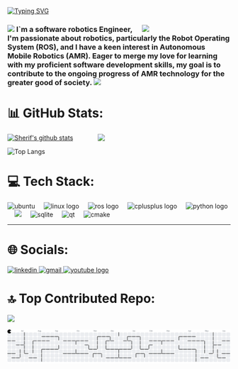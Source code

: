 [![Typing SVG](https://readme-typing-svg.demolab.com?font=Alfa+Slab+One&size=25&letterSpacing=1px&pause=1000&color=9A9A9A&center=true&vCenter=true&width=600&height=90&lines=Hello!%F0%9F%91%8B;I'm+Sharif+Fathey;Software+Robotics+Engineer%F0%9F%A4%96;Nice+To+Meet+You%F0%9F%98%8D)](https://git.io/typing-svg)

<h3> 
<img align='right' src="avatar.png" width="200">
  <img src="https://emojis.slackmojis.com/emojis/images/1531849430/4246/blob-sunglasses.gif?1531849430" width="30"/> <span> I`m a software robotics Engineer,  I'm passionate about robotics, particularly the Robot Operating System (ROS), and I have a keen interest in Autonomous Mobile Robotics (AMR). Eager to merge my love for learning with my proficient software development skills, my goal is to contribute to the ongoing progress of AMR technology for the greater good of society. </span> 
  <img src="https://media.giphy.com/media/WUlplcMpOCEmTGBtBW/giphy.gif" width="35"/>
</h3>



# 📊 GitHub Stats:

[![Sherif's github stats](https://github-readme-stats.vercel.app/api?username=sherif1152)](https://github.com/anuraghazra/github-readme-stats)
<img align='right' src="https://media.giphy.com/media/M9gbBd9nbDrOTu1Mqx/giphy.gif" width="300">

![Top Langs](https://github-readme-stats.vercel.app/api/top-langs/?username=sherif1152&align=right&theme=flag-india&hide_border=true&include_all_commits=true&count_private=true&layout=compact)


<!-- ![GitHub Stats](https://gh-readme-profile.vercel.app/api?username=sherif1152&hide=repos,forks,prs_merged)
![](https://github-readme-streak-stats.herokuapp.com/?user=sherif1152&theme=city_light&hide_border=true) -->

###

# 💻 Tech Stack:

<div align="left">
<img src="https://skillicons.dev/icons?i=ubuntu" height="70" alt="ubuntu"  />
  <img width="12" />
  <img src="https://cdn.jsdelivr.net/gh/devicons/devicon/icons/linux/linux-original.svg" height="70" alt="linux logo"  />
  <img width="12" />
  <img src="https://skillicons.dev/icons?i=ros" height="70" alt="ros logo"  />
  <img width="12" />
  <img src="https://skillicons.dev/icons?i=cpp" height="70" alt="cplusplus logo"  />
  <img width="12" />
  <img src="https://cdn.jsdelivr.net/gh/devicons/devicon/icons/python/python-original.svg" height="70" alt="python logo"  />
  <img width="12" />
  <img src="https://skillicons.dev/icons?i=git,docker" height="70" />
  <img width="12" />
  <img src="https://skillicons.dev/icons?i=sqlite" height="70" alt="sqlite"  />
  <img width="12" />
  <img src="https://skillicons.dev/icons?i=qt" height="70" alt="qt"  />
  <img width="12" />
  <img src="https://skillicons.dev/icons?i=cmake" height="70" alt="cmake"  />
  <img width="12" />
</div>


--------


# 🌐 Socials: 

<div align="left">
  <a href="https://www.linkedin.com/in/sherif-fathey-71118b220/" target="_blank">
    <img src="https://skillicons.dev/icons?i=linkedin" height="70" width="100" alt="linkedin"  />
  </a>
  <a href="mailto:sfathey606@gmail.com" target="_blank">
    <img src="https://skillicons.dev/icons?i=gmail" height="70" width="100" alt="gmail"  />
  </a> 
  <a href="https://www.youtube.com/channel/UCx8ud1CJksQ2eWp5Wt4Q4AQ" target="_blank">
    <img src="https://raw.githubusercontent.com/maurodesouza/profile-readme-generator/master/src/assets/icons/social/youtube/default.svg" width="100" height="85" alt="youtube logo"  />
  </a>

  <!-- <a href="https://www.linkedin.com/in/sherif-fathey-71118b220/" target="_blank">
    <img src="https://raw.githubusercontent.com/maurodesouza/profile-readme-generator/master/src/assets/icons/social/linkedin/default.svg" width="62" height="50" alt="linkedin logo"  />
  </a> -->

  <!-- <a href="mailto:sfathey606@gmail.com" target="_blank">
    <img src="https://raw.githubusercontent.com/maurodesouza/profile-readme-generator/master/src/assets/icons/social/gmail/default.svg" width="62" height="50" alt="gmail logo"  />
  </a> -->
</div>

###

# 🔝 Top Contributed Repo:

![](https://github-contributor-stats.vercel.app/api?username=sherif1152&limit=5&theme=flat&combine_all_yearly_contributions=true)

<!--
# Sherif's GitHub activity graph
![Sherif's github activity graph](https://github-readme-activity-graph.vercel.app/graph?username=sherif1152&theme=react-dark&area=true&hide_border=true&)


<img src="https://user-images.githubusercontent.com/74038190/225813708-98b745f2-7d22-48cf-9150-083f1b00d6c9.gif" width="700">
-->

<picture>
  <source media="(prefers-color-scheme: dark)" srcset="https://raw.githubusercontent.com/sherif1152/sherif1152/output/pacman-contribution-graph-dark.svg">
  <source media="(prefers-color-scheme: light)" srcset="https://raw.githubusercontent.com/sherif1152/sherif1152/output/pacman-contribution-graph.svg">
  <img alt="pacman contribution graph" src="https://raw.githubusercontent.com/sherif1152/sherif1152/output/pacman-contribution-graph.svg">
</picture>
